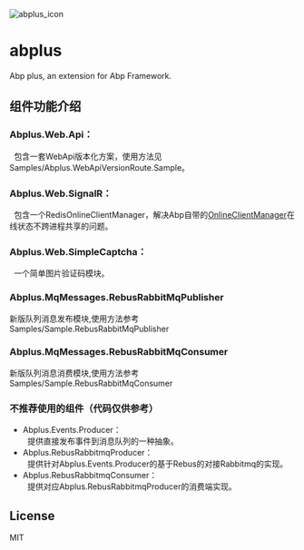 ![abplus_icon](https://github.com/personball/abplus/blob/master/abplus_icon.png?raw=true)
# abplus
Abp plus, an extension for Abp Framework. 

## 组件功能介绍

### Abplus.Web.Api：
   包含一套WebApi版本化方案，使用方法见Samples/Abplus.WebApiVersionRoute.Sample。

### Abplus.Web.SignalR：  
   包含一个RedisOnlineClientManager，解决Abp自带的[OnlineClientManager](https://github.com/aspnetboilerplate/aspnetboilerplate/blob/dev/src/Abp/RealTime/OnlineClientManager.cs#L26)在线状态不跨进程共享的问题。

### Abplus.Web.SimpleCaptcha：  
   一个简单图片验证码模块。

### Abplus.MqMessages.RebusRabbitMqPublisher 
   新版队列消息发布模块,使用方法参考Samples/Sample.RebusRabbitMqPublisher

### Abplus.MqMessages.RebusRabbitMqConsumer 
   新版队列消息消费模块,使用方法参考Samples/Sample.RebusRabbitMqConsumer

### 不推荐使用的组件（代码仅供参考）

* Abplus.Events.Producer：  
   提供直接发布事件到消息队列的一种抽象。
* Abplus.RebusRabbitmqProducer：  
   提供针对Abplus.Events.Producer的基于Rebus的对接Rabbitmq的实现。
* Abplus.RebusRabbitmqConsumer：  
   提供对应Abplus.RebusRabbitmqProducer的消费端实现。

## License

MIT
